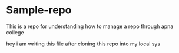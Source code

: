 # Sample-repo
This is a repo for understanding how to manage a repo through apna college


hey i am writing this file after cloning this repo into my local sys
